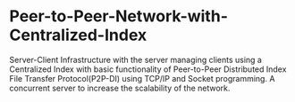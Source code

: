 # Peer-to-Peer-Network-with-Centralized-Index
Server-Client Infrastructure with the server managing clients using a Centralized Index with basic functionality of Peer-to-Peer Distributed Index File Transfer Protocol(P2P-DI) using TCP/IP and Socket programming. A concurrent server to increase the scalability of the network.
